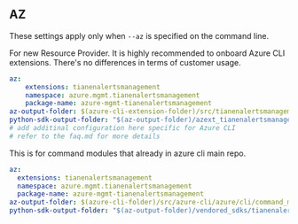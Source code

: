 ## AZ

These settings apply only when `--az` is specified on the command line.

For new Resource Provider. It is highly recommended to onboard Azure CLI extensions. There's no differences in terms of customer usage. 

``` yaml $(az) && $(target-mode) != 'core'
az:
    extensions: tianenalertsmanagement
    namespace: azure.mgmt.tianenalertsmanagement
    package-name: azure-mgmt-tianenalertsmanagement
az-output-folder: $(azure-cli-extension-folder)/src/tianenalertsmanagement
python-sdk-output-folder: "$(az-output-folder)/azext_tianenalertsmanagement/vendored_sdks/tianenalertsmanagement"
# add additinal configuration here specific for Azure CLI
# refer to the faq.md for more details
```



This is for command modules that already in azure cli main repo. 
``` yaml $(az) && $(target-mode) == 'core'
az:
  extensions: tianenalertsmanagement
  namespace: azure.mgmt.tianenalertsmanagement
  package-name: azure-mgmt-tianenalertsmanagement
az-output-folder: $(azure-cli-folder)/src/azure-cli/azure/cli/command_modules/tianenalertsmanagement
python-sdk-output-folder: "$(az-output-folder)/vendored_sdks/tianenalertsmanagement"
``` 